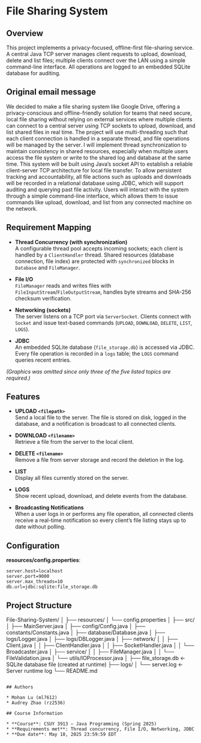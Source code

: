 # File Sharing System

## Overview
This project implements a privacy-focused, offline-first file-sharing service. A central Java TCP server manages client requests to upload, download, delete and list files; multiple clients connect over the LAN using a simple command-line interface. All operations are logged to an embedded SQLite database for auditing.

## Original email message
We decided to make a file sharing system like Google Drive, offering a privacy-conscious and offline-friendly solution for teams that need secure, local file sharing without relying on external services where multiple clients can connect to a central server using TCP sockets to upload, download, and list shared files in real time. The project will use multi-threading such that each client connection is handled in a separate thread, and file operations will be managed by the server. I will implement thread synchronization to maintain consistency in shared resources, especially when multiple users access the file system or write to the shared log and database at the same time. This system will be built using Java’s socket API to establish a reliable client-server TCP architecture for local file transfer. To allow persistent tracking and accountability, all file actions such as uploads and downloads will be recorded in a relational database using JDBC, which will support auditing and querying past file activity. Users will interact with the system through a simple command-line interface, which allows them to issue commands like upload, download, and list from any connected machine on the network.

## Requirement Mapping
- **Thread Concurrency (with synchronization)**  
  A configurable thread pool accepts incoming sockets; each client is handled by a `ClientHandler` thread. Shared resources (database connection, file index) are protected with `synchronized` blocks in `Database` and `FileManager`.

- **File I/O**  
  `FileManager` reads and writes files with `FileInputStream`/`FileOutputStream`, handles byte streams and SHA-256 checksum verification.

- **Networking (sockets)**  
  The server listens on a TCP port via `ServerSocket`. Clients connect with `Socket` and issue text-based commands (`UPLOAD`, `DOWNLOAD`, `DELETE`, `LIST`, `LOGS`).

- **JDBC**  
  An embedded SQLite database (`file_storage.db`) is accessed via JDBC. Every file operation is recorded in a `logs` table; the `LOGS` command queries recent entries.

*(Graphics was omitted since only three of the five listed topics are required.)*

## Features
- **UPLOAD `<filepath>`**  
  Send a local file to the server. The file is stored on disk, logged in the database, and a notification is broadcast to all connected clients.

- **DOWNLOAD `<filename>`**  
  Retrieve a file from the server to the local client.

- **DELETE `<filename>`**  
  Remove a file from server storage and record the deletion in the log.

- **LIST**  
  Display all files currently stored on the server.

- **LOGS**  
  Show recent upload, download, and delete events from the database.

- **Broadcasting Notifications**  
  When a user logs in or performs any file operation, all connected clients receive a real-time notification so every client’s file listing stays up to date without polling.

## Configuration
**resources/config.properties**:
```properties
server.host=localhost
server.port=9000
server.max_threads=10
db.url=jdbc:sqlite:file_storage.db
````

## Project Structure
File-Sharing-System/
│
├── resources/
│   └── config.properties
│
├── src/
│   ├── MainServer.java
│   ├── config/Config.java
│   ├── constants/Constants.java
│   ├── database/Database.java
│   ├── logs/Logger.java
│   ├── logs/DBLogger.java
│   ├── network/
│   │   ├── Client.java
│   │   ├── ClientHandler.java
│   │   ├── SocketHandler.java
│   │   └── Broadcaster.java
│   ├── service/
│   │   ├── FileManager.java
│   │   └── FileValidation.java
│   └── utils/IOProcessor.java
│
├── file_storage.db       ← SQLite database file (created at runtime)
├── logs/
│   └── server.log        ← Server runtime log
└── README.md
```

## Authors

* Mohan Lu (ml7612)
* Audrey Zhao (rz2536)

## Course Information

* **Course**: CSUY 3913 – Java Programming (Spring 2025)
* **Requirements met**: Thread concurrency, File I/O, Networking, JDBC
* **Due date**: May 10, 2025 23:59:59 EDT
